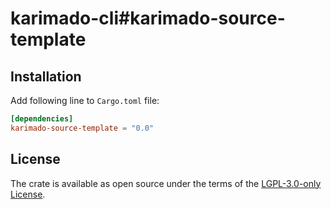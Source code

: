 # karimado-cli#karimado-source-template

## Installation

Add following line to `Cargo.toml` file:

```toml
[dependencies]
karimado-source-template = "0.0"
```

## License

The crate is available as open source under the terms of the [LGPL-3.0-only License](./LICENSE).
